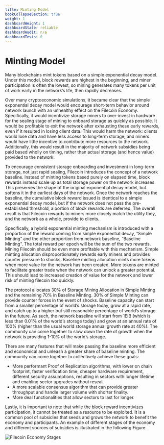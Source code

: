 ```yaml
---
title: Minting Model
bookCollapseSection: true
weight: 1
dashboardWeight: 1
dashboardState: reliable
dashboardAudit: n/a
dashboardTests: 0
---
```


# Minting Model

Many blockchains mint tokens based on a simple exponential decay model. Under this model, block rewards are highest in the beginning, and miner participation is often the lowest, so mining generates many tokens per unit of work early in the networkʼs life, then rapidly decreases.

Over many cryptoeconomic simulations, it became clear that the simple exponential decay model would encourage short-term behavior around network launch with an unhealthy effect on the Filecoin Economy. Specifically, it would incentivize storage miners to over-invest in hardware for the sealing stage of mining to onboard storage as quickly as possible. It would be profitable to exit the network after exhausting these early rewards, even if it resulted in losing client data. This would harm the network: clients would lose data and have less access to long-term storage, and miners would have little incentive to contribute more resources to the network. Additionally, this would result in the majority of network subsidies being paid based wholly on timing, rather than actual storage (and hence value) provided to the network.

To encourage consistent storage onboarding and investment in long-term storage, not just rapid sealing, Filecoin introduces the concept of a network baseline. Instead of minting tokens based purely on elapsed time, block rewards instead scale up as total storage power on the network increases. This preserves the shape of the original exponential decay model, but softens it in the earliest days of the network. Once the network reaches the baseline, the cumulative block reward issued is identical to a simple exponential decay model, but if the network does not pass the pre-established threshold, a portion of block rewards are deferred. The overall result is that Filecoin rewards to miners more closely match the utility they, and the network as a whole, provide to clients.

Specifically, a hybrid exponential minting mechanism is introduced with a proportion of the reward coming from simple exponential decay, “Simple Minting” and the other proportion from network baseline, “Baseline Minting”. The total reward per epoch will be the sum of the two rewards. Mining Filecoin should be even more profitable with this mechanism. Simple minting allocation disproportionately rewards early miners and provides counter pressure to shocks. Baseline minting allocation mints more tokens when more value for the network has been created. More tokens are minted to facilitate greater trade when the network can unlock a greater potential. This should lead to increased creation of value for the network and lower risk of minting filecoin too quickly.

The protocol allocates 30% of Storage Mining Allocation in Simple Minting and the remaining 70% in Baseline Minting. 30% of Simple Minting can provide counter forces in the event of shocks. Baseline capacity can start from a smaller percentage of worldʼs storage today, grow at a rapid rate, and catch up to a higher but still reasonable percentage of worldʼs storage in the future. As such, the network baseline will start from 1EiB (which is less than 0.01% of the worldʼs storage today) and grow at an annual rate of 100% (higher than the usual world storage annual growth rate at 40%). The community can come together to slow down the rate of growth when the network is providing 1-10% of the worldʼs storage.

There are many features that will make passing the baseline more efficient and economical and unleash a greater share of baseline minting. The community can come together to collectively achieve these goals:

- More performant Proof of Replication algorithms, with lower on chain footprint, faster verification time, cheaper hardware requirement, different security assumptions, resulting in sectors with longer lifetime and enabling sector upgrades without reseal.
- A more scalable consensus algorithm that can provide greater throughput and handle larger volume with shorter finality.
- More deal functionalities that allow sectors to last for longer.

Lastly, it is important to note that while the block reward incentivizes participation, it cannot be treated as a resource to be exploited. It is a common pool of subsidies that seeds and grows the network to benefit the economy and participants. An example of different stages of the economy and different sources of subsidies is illustrated in the following Figure.

![Filecoin Economy Stages](final-stages-of-economy.jpg)
